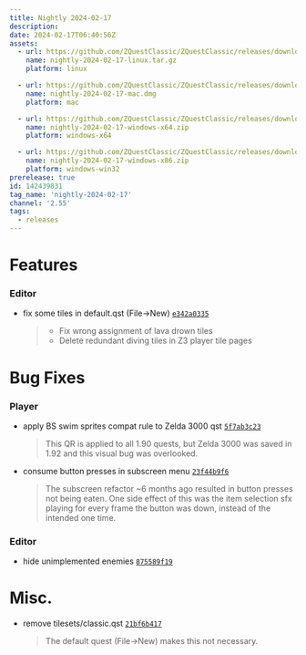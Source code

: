 ```yaml
---
title: Nightly 2024-02-17
description: 
date: 2024-02-17T06:40:56Z
assets: 
  - url: https://github.com/ZQuestClassic/ZQuestClassic/releases/download/nightly-2024-02-17/nightly-2024-02-17-linux.tar.gz
    name: nightly-2024-02-17-linux.tar.gz
    platform: linux

  - url: https://github.com/ZQuestClassic/ZQuestClassic/releases/download/nightly-2024-02-17/nightly-2024-02-17-mac.dmg
    name: nightly-2024-02-17-mac.dmg
    platform: mac

  - url: https://github.com/ZQuestClassic/ZQuestClassic/releases/download/nightly-2024-02-17/nightly-2024-02-17-windows-x64.zip
    name: nightly-2024-02-17-windows-x64.zip
    platform: windows-x64

  - url: https://github.com/ZQuestClassic/ZQuestClassic/releases/download/nightly-2024-02-17/nightly-2024-02-17-windows-x86.zip
    name: nightly-2024-02-17-windows-x86.zip
    platform: windows-win32
prerelease: true
id: 142439831
tag_name: 'nightly-2024-02-17'
channel: '2.55'
tags:
  - releases
---
```




# Features

### Editor

- fix some tiles in default.qst (File->New) [`e342a0335`](https://github.com/ZQuestClassic/ZQuestClassic/commit/e342a0335cf7cdc8b4be95b9dd79c81c48665b65)
   &nbsp;
   >- Fix wrong assignment of lava drown tiles
   >- Delete redundant diving tiles in Z3 player tile pages
   >

# Bug Fixes

### Player

- apply BS swim sprites compat rule to Zelda 3000 qst [`5f7ab3c23`](https://github.com/ZQuestClassic/ZQuestClassic/commit/5f7ab3c2353577bff0c22b60608e97f0b1631611)
   &nbsp;
   >This QR is applied to all 1.90 quests, but Zelda 3000 was saved in 1.92 and this visual bug was overlooked. 
   >
- consume button presses in subscreen menu [`23f44b9f6`](https://github.com/ZQuestClassic/ZQuestClassic/commit/23f44b9f6cdc5bd0f951fae220c9523db0ab790f)
   &nbsp;
   >The subscreen refactor ~6 months ago resulted in button presses not being eaten. One side effect of this was the item selection sfx playing for every frame the button was down, instead of the intended one time. 
   >

### Editor

- hide unimplemented enemies [`875589f19`](https://github.com/ZQuestClassic/ZQuestClassic/commit/875589f19a24f9477627363c5418c8cd256e3d2c)

# Misc.

- remove tilesets/classic.qst [`21bf6b417`](https://github.com/ZQuestClassic/ZQuestClassic/commit/21bf6b4177710113fd227b480be6afb3c31e5f2a)
   &nbsp;
   >The default quest (File->New) makes this not necessary. 
   >

